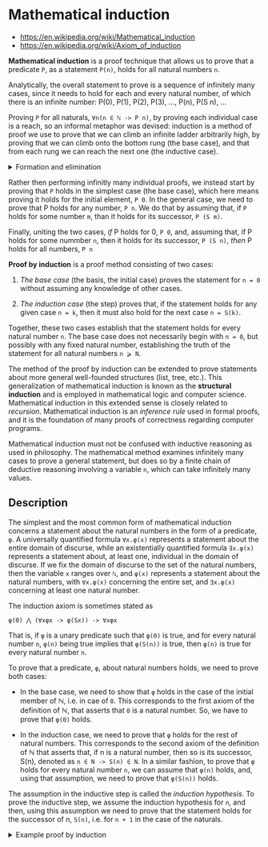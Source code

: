 # Mathematical induction

- https://en.wikipedia.org/wiki/Mathematical_induction
- https://en.wikipedia.org/wiki/Axiom_of_induction

**Mathematical induction** is a proof technique that allows us to prove that a predicate `P`, as a statement `P(n)`, holds for all natural numbers `n`.

Analytically, the overall statement to prove is a sequence of infinitely many cases, since it needs to hold for each and every natural number, of which there is an infinite number: P(0), P(1), P(2), P(3), …, P(n), P(S n), …

Proving `P` for all naturals, `∀n(n ∈ ℕ -> P n)`, by proving each individual case is a reach, so an informal metaphor was devised: induction is a method of proof we use to prove that we can climb an infinite ladder arbitrarily high, by proving that we can climb onto the bottom rung (the base case), and that from each rung we can reach the next one (the inductive case).



<!-- #region natf-->

<details><summary>Formation and elimination</summary>

First, let's consider the two main Peano axioms that describe `ℕ`
1. `0 ∈ ℕ`
2. `n ∈ ℕ -> S n ∈ ℕ`

We can express them as inference rules

```
                    n : ℕ
------ (1)         -------- (2)
0 : ℕ              S n : ℕ
```

These two describe the set of the natural numbers, ℕ, by saying how its elements are formed. In fact, the formation is a left to right, top to bottom, reading of the inference rules. That is, to form ℕ, at the very beginning you only get one - the first elements called zero; you can't use the second rule to procude more naturals at his point because you have none. That is, at the current time tick, you only have your first natural. But at the next tick, you can produce another, its succesor, by sticking `S` in front of a natual; since we only have the nat zero so far, we apply `S` to it and get its successor, another natural, `S 0`. And so on.

However, at the same time these two rules can be read in the opposite direction, and under that reading they serve us natural number detectors, i.e. we use them to prove that an `n` is a natural. For example, to prove that 2 is a natural, `S S 0 ∈ ℕ`, we proceed from the bottom up:

```
------ 1          ------ 1
    0             0 : ℕ

    0             n : ℕ
------ 2         ------- (2)
  S 0            S n : ℕ

  S 0             n : ℕ
------ 2         -------- (2)
S S 0            S n : ℕ
```

This checking procedure involes what's called pattern matching in FPLs: we match an unknown value against a pattern - usually a set of patterns arranged in order of priority. Looking at the two inference rules, we see that in the case of ℕ, we have two patterns, one for each case (base and recursive case).

Since the base case only deals with a single specific natural number, the pattern to match zero successfully has the same shape as the value itself, `0`.

This is a literal pattern, which are used when you need to match a very specific value (shape of value): only the value `0` can successfuly match the pattern `0`. Patterns like `0` are refutable - their opposite is an irrefutable pattern, like `x`, which will match (and bind) any value whatsoever.

So, the first inference rule deals with a single, highly specific, natural number, while the second inference rules deals with the rest. Thes two rules correspond to the two shapes of natural numbers: a natural either has the shape `0` or a shape `S x`. In other words, a natural is either 0 or a successor of 0.

These two patterns, `0` and `S x`, will match (capture) any natural number, allowing us to process it. We often "process" a natural number by extracting the information it conveys and discarding the number itself right after. This imagenery is to ease you into the name for this procedure - elimination. A natural number is formed according to the *formation rules*; it is passed around to convey some information; eventually, it is discarded using the *elimination rules*.

</details>

<!-- #endregion -->


Rather then performing infinitly many individual proofs, we instead start by proving that `P` holds in the simplest case (the base case), which here means proving it holds for the initial element, `P 0`. In the general case, we need to prove that P holds for any number, `P n`. We do that by assuming that, if `P` holds for some number `m`, than it holds for its successor, `P (S m)`.

Finally, uniting the two cases, 
*if* P holds for 0, `P 0`, 
and, assuming that, 
  if P holds for some nummber `n`, 
  then it holds for its successor, `P (S n)`, 
*then* P holds for all numbers, `P n`



**Proof by induction** is a proof method consisting of two cases:

1. *The base case* (the basis, the initial case) proves the statement for `n = 0` without assuming any knowledge of other cases.

2. *The induction case* (the step) proves that, if the statement holds for any given case `n = k`, then it must also hold for the next case `n = S(k)`.

Together, these two cases establish that the statement holds for every natural number `n`. The base case does not necessarily begin with `n = 0`, but possibly with any fixed natural number, establishing the truth of the statement for all natural numbers `n ⩾ N`.

The method of the proof by induction can be extended to prove statements about more general well-founded structures (list, tree, etc.). This generalization of mathematical induction is known as the **structural induction** and is employed in mathematical logic and computer science. Mathematical induction in this extended sense is closely related to *recursion*. Mathematical induction is an *inference rule* used in formal proofs, and it is the foundation of many proofs of correctness regarding computer programs.

Mathematical induction must not be confused with inductive reasoning as used in philosophy. The mathematical method examines infinitely many cases to prove a general statement, but does so by a finite chain of deductive reasoning involving a variable `n`, which can take infinitely many values.

## Description

The simplest and the most common form of mathematical induction concerns a statement about the natural numbers in the form of a predicate, `φ`. A universally quantified formula `∀x.φ(x)` represents a statement about the entire domain of discurse, while an existentially quantified formula `∃x.φ(x)` represents a statement about, at least one, individual in the domain of discurse. If we fix the domain of discurse to the set of the natural numbers, then the variable `x` ranges over `ℕ`, and `φ(x)` represents a statement about the natural numbers, with `∀x.φ(x)` concerning the entire set, and `∃x.φ(x)` concerning at least one natural number.

The induction axiom is sometimes stated as

`φ(0) ⋀ (∀xφx -> φ(Sx)) -> ∀xφx`

That is, if `φ` is a unary predicate 
such that `φ(0)` is true, 
and for every natural number `n`, 
`φ(n)` being true implies that `φ(S(n))` is true, 
then `φ(n)` is true for every natural number `n`.


To prove that a predicate, `φ`, about natural numbers holds, we need to prove both cases:

* In the base case, we need to show that `φ` holds in the case of the initial member of ℕ, i.e. in cae of `0`. This corresponds to the first axiom of the definition of ℕ, that asserts that `0` is a natural number. So, we have to prove that `φ(0)` holds.

* In the induction case, we need to prove that `φ` holds for the rest of natural numbers. This corresponds to the second axiom of the definition of ℕ that asserts that, if n is a natural number, then so is its successor, S(n), denoted as `n ∈ N -> S(n) ∈ N`. In a similar fashion, to prove that `φ` holds for every natural number `n`, we can assume that `φ(n)` holds, and, using that assumption, we need to prove that `φ(S(n))` holds.

The assumption in the inductive step is called the *induction hypothesis*. To prove the inductive step, we assume the induction hypothesis for `n`, and then, using this assumption we need to prove that the statement holds for the successor of n, `S(n)`, i.e. for `n + 1` in the case of the naturals.

<!-- #region proof-->

<details><summary>Example proof by induction</summary>

Given the definition of addition

```js
a + 0 = a                     A.1
a + S(b) = S(a + b)           A.2
```

Show that `a + S(n) = S(a) + n`.

We proceed by considering the two cases:

1. In the base case, `n = 0`, so we need to show that `a + S(0) = S(a) + 0`

```js
a + S(0) = S(a) + 0         (to prove)

S(a + 0) = S(a) + 0         A.2 to the LHS
S(a)     = S(a) + 0         A.1 to `a + 0` on the LHS
S(a)     = S(a)             A.1 to `S(a) + 0` on the RHS
S(a) = S(a)                 refl.
```

2. In the inductive case, assuming the inductive hypothesis   
`a +   S(n)  = S(a) +   n`, we need to show that 
`a + S(S(n)) = S(a) + S(n)` holds.

```js
a + S(n) = S(a) + n          IH
a + S(S(n)) = S(a) + S(n)    (to prove)

a + S(S(n)) = S(a) + S(n)     A.2 to the LHS
S(a + S(n)) = S(a) + S(n)     IH to `a + S(n)` ~~> `S(a) + n`
S(S(a) + n) = S(a) + S(n)     A.2 to the RHS
S(S(a) + n) = S(S(a) + n)     refl.

QED
```

</details>

<!-- #endregion -->
